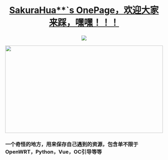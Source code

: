 <h1 align="center">
	<a href="https://github.com/HuaSakura">
		SakuraHua**`s OnePage，欢迎大家来踩，嘿嘿！！！
	</a>
</h1>

<h3 align="center">
	<img src="https://readme-typing-svg.herokuapp.com/?lines=Welcome to share;&center=true&size=27&color=F68FF7">
</h3>


<img height=280 width=100% align="center" src="https://github-readme-stats.vercel.app/api?username=HuaSakura&show_icons=true&theme=cobalt&border_radius=10&locale=cn&line_height=30" />

### 一个奇怪的地方，用来保存自己遇到的资源，包含单不限于OpenWRT，Python，Vue，OC引导等等
